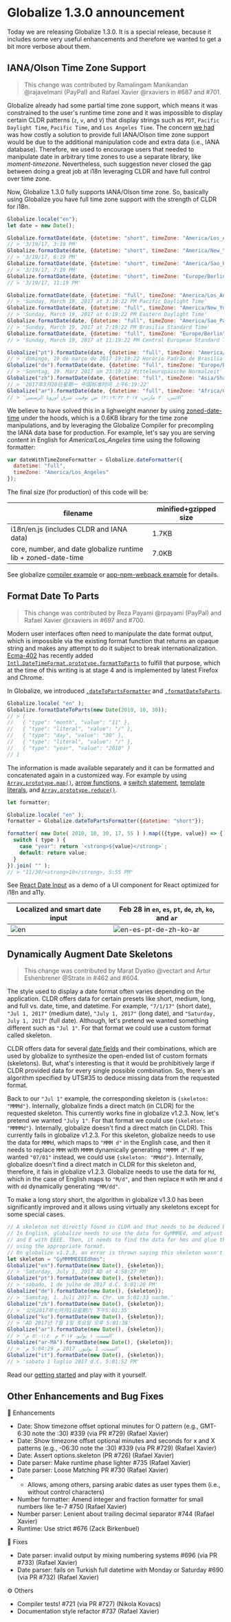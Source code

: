 # Globalize 1.3.0 announcement

Today we are releasing Globalize 1.3.0. It is a special release, because it includes some very useful enhancements and therefore we wanted to get a bit more verbose about them.

## IANA/Olson Time Zone Support

> This change was contributed by Ramalingam Manikandan @rajavelmani (PayPal) and Rafael Xavier @rxaviers in #687 and #701.

Globalize already had some partial time zone support, which means it was constrained to the user's runtime time zone and it was impossible to display certain CLDR patterns (`z`, `v`, and `V`) that display strings such as `PDT`,  `Pacific Daylight Time`, `Pacific Time`, and `Los Angeles Time`. The concern [we had](https://github.com/globalizejs/globalize/pull/202) was how costly a solution to provide full IANA/Olson time zone support would be due to the additional manipulation code and extra data (i.e., IANA database). Therefore, we used to encourage users that needed to manipulate date in arbitrary time zones to use a separate library, like *moment-timezone*. Nevertheless, such suggestion never closed the gap between doing a great job at i18n leveraging CLDR and have full control over time zone.

Now, Globalize 1.3.0 fully supports IANA/Olson time zone. So, basically using Globalize you have full time zone support with the strength of CLDR for i18n.

```js
Globalize.locale("en");
let date = new Date();

Globalize.formatDate(date, {datetime: "short", timeZone: "America/Los_Angeles"});
// > '3/19/17, 3:19 PM'
Globalize.formatDate(date, {datetime: "short", timeZone: "America/New_York"});
// > '3/19/17, 6:19 PM'
Globalize.formatDate(date, {datetime: "short", timeZone: "America/Sao_Paulo"});
// > '3/19/17, 7:19 PM'
Globalize.formatDate(date, {datetime: "short", timeZone: "Europe/Berlin"});
// > '3/19/17, 11:19 PM'

Globalize.formatDate(date, {datetime: "full", timeZone: "America/Los_Angeles"});
// > 'Sunday, March 19, 2017 at 3:19:22 PM Pacific Daylight Time'
Globalize.formatDate(date, {datetime: "full", timeZone: "America/New_York"});
// > 'Sunday, March 19, 2017 at 6:19:22 PM Eastern Daylight Time'
Globalize.formatDate(date, {datetime: "full", timeZone: "America/Sao_Paulo"});
// > 'Sunday, March 19, 2017 at 7:19:22 PM Brasilia Standard Time'
Globalize.formatDate(date, {datetime: "full", timeZone: "Europe/Berlin"});
// > 'Sunday, March 19, 2017 at 11:19:22 PM Central European Standard Time'

Globalize("pt").formatDate(date, {datetime: "full", timeZone: "America/Sao_Paulo"});
// > 'domingo, 19 de março de 2017 19:19:22 Horário Padrão de Brasília'
Globalize("de").formatDate(date, {datetime: "full", timeZone: "Europe/Berlin"});
// > 'Sonntag, 19. März 2017 um 23:19:22 Mitteleuropäische Normalzeit'
Globalize("zh").formatDate(date, {datetime: "full", timeZone: "Asia/Shanghai"});
// > '2017年3月20日星期一 中国标准时间 上午6:19:22'
Globalize("ar").formatDate(date, {datetime: "full", timeZone: "Africa/Cairo"});
// > 'الاثنين، ٢٠ مارس، ٢٠١٧ ١٢:١٩:٢٢ ص توقيت شرق أوروبا الرسمي'
```

We believe to have solved this in a lighweight manner by using [zoned-date-time](https://github.com/rxaviers/zoned-date-time) under the hoods, which is a 0.6KB library for the time zone manipulations, and by leveraging the Globalize Compiler for precompling the IANA data base for production. For example, let's say you are serving content in English for *America/Los_Angeles* time using the following formatter:

```js
var dateWithTimeZoneFormatter = Globalize.dateFormatter({
  datetime: "full",
  timeZone: "America/Los_Angeles"
});
```

The final size (for production) of this code will be:

| filename                                 | minified+gzipped size |
| ---------------------------------------- | --------------------- |
| i18n/en.js (includes CLDR and IANA data) | 1.7KB                 |
| core, number, and date globalize runtime lib + zoned-date-time | 7.0KB                 |

See globalize [compiler example](https://github.com/globalizejs/globalize/tree/master/examples/globalize-compiler) or [app-npm-webpack example](https://github.com/globalizejs/globalize/tree/master/examples/app-npm-webpack) for details.

## Format Date To Parts

> This change was contributed by Reza Payami @rpayami (PayPal) and Rafael Xavier @rxaviers in #697 and #700.

Modern user interfaces often need to manipulate the date format output, which is impossible via the existing format function that returns an opaque string and makes any attempt to do it subject to break internationalization. [Ecma-402](https://github.com/tc39/ecma402/) has recently added [`Intl.DateTimeFormat.prototype.formatToParts`](https://developer.mozilla.org/en-US/docs/Web/JavaScript/Reference/Global_Objects/DateTimeFormat/formatToParts) to fulfill that purpose, which at the time of this writing is at stage 4 and is implemented by latest Firefox and Chrome.

In Globalize, we introduced [`.dateToPartsFormatter`](https://github.com/globalizejs/globalize/blob/master/doc/api/date/date-to-parts-formatter.md) and [`.formatDateToParts`](https://github.com/globalizejs/globalize/blob/master/doc/api/date/date-to-parts-formatter.md).

```js
Globalize.locale( "en" );
Globalize.formatDateToParts(new Date(2010, 10, 30));
// > [
//   { "type": "month", "value": "11" },
//   { "type": "literal", "value": "/" },
//   { "type": "day", "value": "30" },
//   { "type": "literal", "value": "/" },
//   { "type": "year", "value": "2010" }
// ]
```

The information is made available separately and it can be formatted and concatenated again in a customized way. For example by using [`Array.prototype.map()`](https://developer.mozilla.org/en-US/docs/Web/JavaScript/Reference/Global_Objects/Array/map), [arrow functions](https://developer.mozilla.org/en-US/docs/Web/JavaScript/Reference/Functions/Arrow_functions), a [switch statement](https://developer.mozilla.org/en-US/docs/Web/JavaScript/Reference/Statements/switch), [template literals](https://developer.mozilla.org/en-US/docs/Web/JavaScript/Reference/Template_literals), and [`Array.prototype.reduce()`](https://developer.mozilla.org/en-US/docs/Web/JavaScript/Reference/Global_Objects/Array/reduce).

```js
let formatter;

Globalize.locale( "en" );
formatter = Globalize.dateToPartsFormatter({datetime: "short"});

formatter( new Date( 2010, 10, 30, 17, 55 ) ).map(({type, value}) => {
  switch ( type ) {
    case "year": return `<strong>${value}</strong>`;
    default: return value;
  }
}).join( "" );
// > "11/30/<strong>10</strong>, 5:55 PM"
```

See [React Date Input](https://github.com/rxaviers/react-date-input) as a demo of a UI component for React optimized for i18n and a11y.

| Localized and smart date input           | Feb 28 in `en`, `es`, `pt`, `de`, `zh`, `ko`, and `ar` |
| ---------------------------------------- | ---------------------------------------- |
| ![en](https://media.giphy.com/media/xUA7aZAUNINGP2jI4M/giphy.gif) | ![en-es-pt-de-zh-ko-ar](https://media.giphy.com/media/3og0ILQu0KxLRewJnW/giphy.gif) |

## Dynamically Augment Date Skeletons

> This change was contributed by Marat Dyatko @vectart and Artur Eshenbrener @Strate in #462 and #604.

The style used to display a date format often varies depending on the application. CLDR offers data for certain presets like short, medium, long, and full vs. date, time, and datetime. For example, `"7/1/17"` (short date), `"Jul 1, 2017"` (medium date), `"July 1, 2017"` (long date), and `"Saturday, July 1, 2017"` (full date). Although, let's pretend we wanted something different such as `"Jul 1"`. For that format we could use a custom format called skeleton.

CLDR offers data for several [date fields](http://www.unicode.org/reports/tr35/tr35-dates.html#Date_Field_Symbol_Table) and their combinations, which are used by globalize to synthesize the open-ended list of custom formats (skeletons). But, what's interesting is that it would be prohibitively large if CLDR provided data for every single possible combination. So, there's an algorithm specified by UTS#35 to deduce missing data from the requested format.

Back to our `"Jul 1"` example, the corresponding skeleton is `{skeleton: "MMMd"}`. Internally, globalize finds a direct match (in CLDR) for the requested skeleton. This currently works fine in globalize v1.2.3. Now, let's pretend we wanted `"July 1"`. For that format we could use `{skeleton: "MMMMd"}`. Internally, globalize doesn't find a direct match (in CLDR). This currently fails in globalize v1.2.3. For this skeleton, globalize needs to use the data for `MMMd`, which maps to `"MMM d"` in the English case, and then it needs to replace `MMM` with `MMMM` dynamically generating `"MMMM d"`. If we wanted `"07/01"` instead, we could use `{skeleton: "MMdd"}`. Internally, globalize doesn't find a direct match in CLDR for this skeleton and, therefore, it fais in globalize v1.2.3. Globalize needs to use the data for `Md`, which in the case of English maps to `"M/d"`, and then replace `M` wtih `MM` and `d` with `dd` dynamically generating `"MM/dd"`.

To make a long story short, the algorithm in globalize v1.3.0 has been significantly improved and it allows using virtually any skeletons except for some special cases.

```js
// A skeleton not directly found in CLDR and that needs to be deduced by globalize.
// In English, globalize needs to use the data for GyMMMEd, and adjust MMM with MMMM,
// and E with EEEE. Then, it needs to find the data for hms and glue them together
// using the appropriate format.
// On globalize v1.2.3, an error is thrown saying this skeleton wasn't found.
let skeleton = "GyMMMMEEEEdhms";
Globalize("en").formatDate(new Date(), {skeleton});
// > 'Saturday, July 1, 2017 AD at 4:58:27 PM'
Globalize("pt").formatDate(new Date(), {skeleton});
// > 'sábado, 1 de julho de 2017 d.C. 5:01:20 PM'
Globalize("de").formatDate(new Date(), {skeleton});
// > 'Samstag, 1. Juli 2017 n. Chr. um 5:01:33 nachm.'
Globalize("zh").formatDate(new Date(), {skeleton});
// > '公元2017年七月月1日星期六 下午5:01:35'
Globalize("ko").formatDate(new Date(), {skeleton});
// > 'AD 2017년 7월 1일 토요일 오후 5:01:38'
Globalize("ar").formatDate(new Date(), {skeleton});
// > 'السبت، ١ يوليو، ٢٠١٧ م ٥:٠١:٤٠ م'
Globalize("ar-MA").formatDate(new Date(), {skeleton});
// > 'السبت، 1 يوليوز، 2017 م 5:04:29 م'
Globalize("it").formatDate(new Date(), {skeleton});
// > 'sabato 1 luglio 2017 d.C. 5:01:52 PM'
```

Read our [getting started](https://github.com/globalizejs/globalize/#getting-started) and play with it yourself.

## Other Enhancements and Bug Fixes

🎉 Enhancements

- Date: Show timezone offset optional minutes for O pattern (e.g., GMT-6:30 note the :30) #339 (via PR #729) (Rafael Xavier)
- Date: Show timezone offset optional minutes and seconds for x and X patterns (e.g., -06:30 note the :30) #339 (via PR #729) (Rafael Xavier)
- Date: Assert options.skeleton (PR #726) (Rafael Xavier)
- Date parser: Make runtime phase lighter #735 (Rafael Xavier)
- Date parser: Loose Matching PR #730 (Rafael Xavier)
- - Allows, among others, parsing arabic dates as user types them (i.e., without control characters)
- Number formatter: Amend integer and fraction formatter for small numbers like 1e-7 #750 (Rafael Xavier)
- Number parser: Lenient about trailing decimal separator #744 (Rafael Xavier)
- Runtime: Use strict #676 (Zack Birkenbuel)

🐛 Fixes

- Date parser: invalid output by mixing numbering systems #696 (via PR #733) (Rafael Xavier)
- Date parser: fails on Turkish full datetime with Monday or Saturday #690 (via PR #732) (Rafael Xavier)

⚙️ Others

- Compiler tests! #721 (via PR #727) (Nikola Kovacs)
- Documentation style refactor #737 (Rafael Xavier)